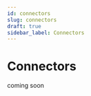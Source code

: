 ```yaml
---
id: connectors
slug: connectors
draft: true
sidebar_label: Connectors
---
```


# Connectors

coming soon